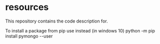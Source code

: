 # resources
This repository contains the code description for.
 
 
 To install a package from pip use instead (in windows 10)
  python -m pip install pymongo --user
  